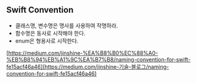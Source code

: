 ## Swift Convention



- 클래스명, 변수명은 명사를 사용하여 작명하라.
- 함수명은 동사로 시작해야 한다.
- enum은 형용사로 시작한다.

[https://medium.com/jinshine-%EA%B8%B0%EC%88%A0-%EB%B8%94%EB%A1%9C%EA%B7%B8/naming-convention-for-swift-fe15acf46a46](https://medium.com/jinshine-기술-블로그/naming-convention-for-swift-fe15acf46a46)


